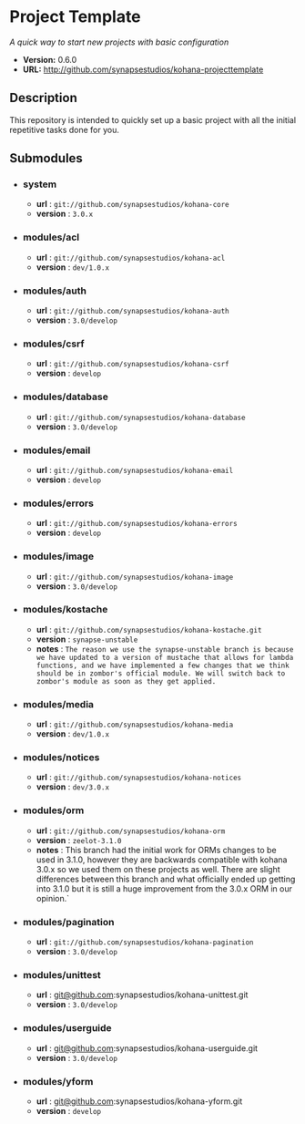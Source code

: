 # Project Template

*A quick way to start new projects with basic configuration*

- **Version:** 0.6.0
- **URL:** <http://github.com/synapsestudios/kohana-projecttemplate>

## Description
This repository is intended to quickly set up a basic project with all the initial repetitive tasks done for you.

## Submodules

- ### system
    - **url** : `git://github.com/synapsestudios/kohana-core`
    - **version** : `3.0.x`
- ### modules/acl
	- **url** : `git://github.com/synapsestudios/kohana-acl`
	- **version** : `dev/1.0.x`
- ### modules/auth
	- **url** : `git://github.com/synapsestudios/kohana-auth`
	- **version** : `3.0/develop`
- ### modules/csrf
	- **url** : `git://github.com/synapsestudios/kohana-csrf`
	- **version** : `develop`
- ### modules/database
	- **url** : `git://github.com/synapsestudios/kohana-database`
	- **version** : `3.0/develop`
- ### modules/email
	- **url** : `git://github.com/synapsestudios/kohana-email`
	- **version** : `develop`
- ### modules/errors
	- **url** : `git://github.com/synapsestudios/kohana-errors`
	- **version** : `develop`
- ### modules/image
	- **url** : `git://github.com/synapsestudios/kohana-image`
	- **version** : `3.0/develop`
- ### modules/kostache
	- **url** : `git://github.com/synapsestudios/kohana-kostache.git`
	- **version** : `synapse-unstable`
	- **notes** : `The reason we use the synapse-unstable branch is because we have updated to a version of mustache that allows for lambda functions, and we have implemented a few changes that we think should be in zombor's official module. We will switch back to zombor's module as soon as they get applied.`
- ### modules/media
	- **url** : `git://github.com/synapsestudios/kohana-media`
	- **version** : `dev/1.0.x`
- ### modules/notices
	- **url** : `git://github.com/synapsestudios/kohana-notices`
	- **version** : `dev/3.0.x`
- ### modules/orm
	- **url** : `git://github.com/synapsestudios/kohana-orm`
	- **version** : `zeelot-3.1.0`
	- **notes** : This branch had the initial work for ORMs changes to be used in 3.1.0, however they are backwards compatible with kohana 3.0.x so we used them on these projects as well. There are slight differences between this branch and what officially ended up getting into 3.1.0 but it is still a huge improvement from the 3.0.x ORM in our opinion.`
- ### modules/pagination
	- **url** : `git://github.com/synapsestudios/kohana-pagination`
	- **version** : `3.0/develop`
- ### modules/unittest
	- **url** : git@github.com:synapsestudios/kohana-unittest.git
	- **version** : `3.0/develop`
- ### modules/userguide
	- **url** : git@github.com:synapsestudios/kohana-userguide.git
	- **version** : `3.0/develop`
- ### modules/yform
	- **url** : git@github.com:synapsestudios/kohana-yform.git
	- **version** : `develop`
